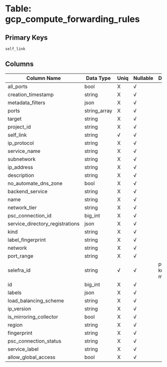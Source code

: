 # Table: gcp_compute_forwarding_rules

## Primary Keys 

```
self_link
```


## Columns 

|  Column Name   |  Data Type  | Uniq | Nullable | Description | 
|  ----  | ----  | ----  | ----  | ---- | 
| all_ports | bool | X | √ |  | 
| creation_timestamp | string | X | √ |  | 
| metadata_filters | json | X | √ |  | 
| ports | string_array | X | √ |  | 
| target | string | X | √ |  | 
| project_id | string | X | √ |  | 
| self_link | string | √ | √ |  | 
| ip_protocol | string | X | √ |  | 
| service_name | string | X | √ |  | 
| subnetwork | string | X | √ |  | 
| ip_address | string | X | √ |  | 
| description | string | X | √ |  | 
| no_automate_dns_zone | bool | X | √ |  | 
| backend_service | string | X | √ |  | 
| name | string | X | √ |  | 
| network_tier | string | X | √ |  | 
| psc_connection_id | big_int | X | √ |  | 
| service_directory_registrations | json | X | √ |  | 
| kind | string | X | √ |  | 
| label_fingerprint | string | X | √ |  | 
| network | string | X | √ |  | 
| port_range | string | X | √ |  | 
| selefra_id | string | √ | √ | primary keys value md5 | 
| id | big_int | X | √ |  | 
| labels | json | X | √ |  | 
| load_balancing_scheme | string | X | √ |  | 
| ip_version | string | X | √ |  | 
| is_mirroring_collector | bool | X | √ |  | 
| region | string | X | √ |  | 
| fingerprint | string | X | √ |  | 
| psc_connection_status | string | X | √ |  | 
| service_label | string | X | √ |  | 
| allow_global_access | bool | X | √ |  | 


